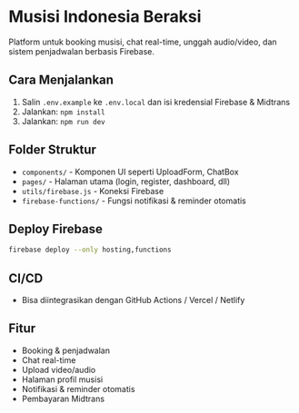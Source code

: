 # Musisi Indonesia Beraksi

Platform untuk booking musisi, chat real-time, unggah audio/video, dan sistem penjadwalan berbasis Firebase.

## Cara Menjalankan

1. Salin `.env.example` ke `.env.local` dan isi kredensial Firebase & Midtrans
2. Jalankan: `npm install`
3. Jalankan: `npm run dev`

## Folder Struktur
- `components/` - Komponen UI seperti UploadForm, ChatBox
- `pages/` - Halaman utama (login, register, dashboard, dll)
- `utils/firebase.js` - Koneksi Firebase
- `firebase-functions/` - Fungsi notifikasi & reminder otomatis

## Deploy Firebase
```bash
firebase deploy --only hosting,functions
```

## CI/CD
- Bisa diintegrasikan dengan GitHub Actions / Vercel / Netlify

## Fitur
- Booking & penjadwalan
- Chat real-time
- Upload video/audio
- Halaman profil musisi
- Notifikasi & reminder otomatis
- Pembayaran Midtrans
